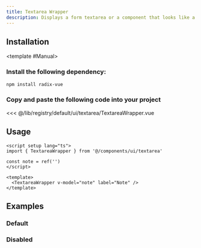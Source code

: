 ```yaml
---
title: Textarea Wrapper
description: Displays a form textarea or a component that looks like a textarea.
---
```


<ComponentPreview name="TextareaWrapperDemo" />

## Installation

<TabPreview name="CLI">
<template #CLI>

```bash
npx shadcn-vue@latest add wrapper-textarea
```
</template>

<template #Manual>

<Steps>

### Install the following dependency:

```bash
npm install radix-vue
```

### Copy and paste the following code into your project

<<< @/lib/registry/default/ui/textarea/TextareaWrapper.vue

</Steps>

</template>
</TabPreview>

## Usage

```vue
<script setup lang="ts">
import { TextareaWrapper } from '@/components/ui/textarea'

const note = ref('')
</script>

<template>
  <TextareaWrapper v-model="note" label="Note" />
</template>
```

## Examples

### Default

<ComponentPreview name="TextareaWrapperDemo" />

### Disabled

<ComponentPreview name="TextareaWrapperDisabled" />
